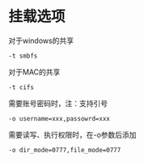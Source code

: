 # 挂载选项

对于windows的共享

```纯文本
-t smbfs
```

对于MAC的共享

```纯文本
-t cifs
```

需要账号密码时，注：支持引号

```纯文本
-o username=xxx,passowrd=xxx
```

需要读写、执行权限时，在-o参数后添加

```纯文本
-o dir_mode=0777,file_mode=0777
```
